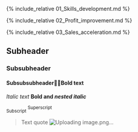 
{% include_relative 01_Skills_development.md %}

{% include_relative 02_Profit_improvement.md %}

{% include_relative 03_Sales_acceleration.md %}

## Subheader
### Subsubheader
#### Subsubsubheader**Bold text**
_Italic text_
**Bold and _nested italic_**

<sub>Subscript</sub>
<sup>Superscript</sup>

> Text quote
![Uploading image.png…]()


